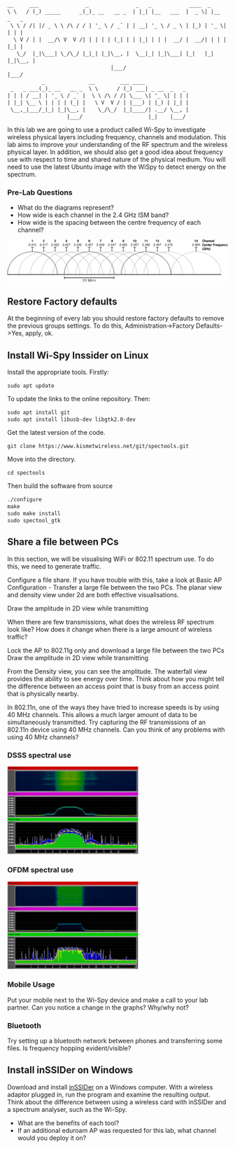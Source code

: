 ```
__     ___               _               _   _            ____  _           
\ \   / (_) _____      _(_)_ __   __ _  | |_| |__   ___  |  _ \| |__  _   _ 
 \ \ / /| |/ _ \ \ /\ / / | '_ \ / _` | | __| '_ \ / _ \ | |_) | '_ \| | | |
  \ V / | |  __/\ V  V /| | | | | (_| | | |_| | | |  __/ |  __/| | | | |_| |
   \_/  |_|\___| \_/\_/ |_|_| |_|\__, |  \__|_| |_|\___| |_|   |_| |_|\__, |
                                 |___/                                |___/ 
           _              __        ___ ____              
 _   _ ___(_)_ __   __ _  \ \      / (_) ___| _ __  _   _ 
| | | / __| | '_ \ / _` |  \ \ /\ / /| \___ \| '_ \| | | |
| |_| \__ \ | | | | (_| |   \ V  V / | |___) | |_) | |_| |
 \__,_|___/_|_| |_|\__, |    \_/\_/  |_|____/| .__/ \__, |
                   |___/                     |_|    |___/ 
```

In this lab we are going to use a product called Wi-Spy to investigate wireless physical layers including frequency, channels and modulation. This lab aims to improve your understanding of the RF spectrum and the wireless physical layer. In addition, we should also get a good idea about frequency use with respect to time and shared nature of the physical medium. You will need to use the latest Ubuntu image with the WiSpy to detect energy on the spectrum.

### Pre-Lab Questions ###

* What do the diagrams represent?
* How wide is each channel in the 2.4 GHz ISM band?
* How wide is the spacing between the centre frequency of each channel?

![2.4Ghz wifi chans](../IMGs/2_4Ghz_WiFi_chans.png "WiFi Channel Allocation in the 2.4 GHz Band")

## Restore Factory defaults ##

At the beginning of every lab you should restore factory defaults to remove the previous groups settings. To do this, Administration->Factory Defaults->Yes, apply, ok.

## Install Wi-Spy Inssider on Linux ##

Install the appropriate tools. Firstly:

	sudo apt update

To update the links to the online repository. Then:

	sudo apt install git
	sudo apt install libusb-dev libgtk2.0-dev

Get the latest version of the code.

	git clone https://www.kismetwireless.net/git/spectools.git 

Move into the directory.

	cd spectools

Then build the software from source

	./configure
	make 
	sudo make install
	sudo spectool_gtk

## Share a file between PCs ##

In this section, we will be visualising WiFi or 802.11 spectrum use. To do this, we need to generate traffic.

Configure a file share. If you have trouble with this, take a look at Basic AP Configuration - Transfer a large file between the two PCs. The planar view and density view under 2d are both effective visualisations.

Draw the amplitude in 2D view while transmitting

When there are few transmissions, what does the wireless RF spectrum look like? How does it change when there is a large amount of wireless traffic?

Lock the AP to 802.11g only and download a large file between the two PCs Draw the amplitude in 2D view while transmitting

From the Density view, you can see the amplitude. The waterfall view provides the ability to see energy over time. Think about how you might tell the difference between an access point that is busy from an access point that is physically nearby.

In 802.11n, one of the ways they have tried to increase speeds is by using 40 MHz channels. This allows a much larger amount of data to be simultaneously transmitted. Try capturing the RF transmissions of an 802.11n device using 40 MHz channels. Can you think of any problems with using 40 MHz channels?

### DSSS spectral use ###

![DSSS](../IMGs/DSSS.png "DSSS Spectrum Usage")

### OFDM spectral use ###

![OFDM](../IMGs/OFDM.png "OFDM Spectrum Usage")

### Mobile Usage ###

Put your mobile next to the Wi-Spy device and make a call to your lab partner. Can you notice a change in the graphs? Why/why not?

### Bluetooth ###

Try setting up a bluetooth network between phones and transferring some files. Is frequency hopping evident/visible?

## Install inSSIDer on Windows ##

Download and install [inSSIDer](http://inssider.software.informer.com/2.1/) on a Windows computer. With a wireless adaptor plugged in, run the program and examine the resulting output. Think about the difference between using a wireless card with inSSIDer and a spectrum analyser, such as the Wi-Spy.

* What are the benefits of each tool?
* If an additional eduroam AP was requested for this lab, what channel would you deploy it on?

